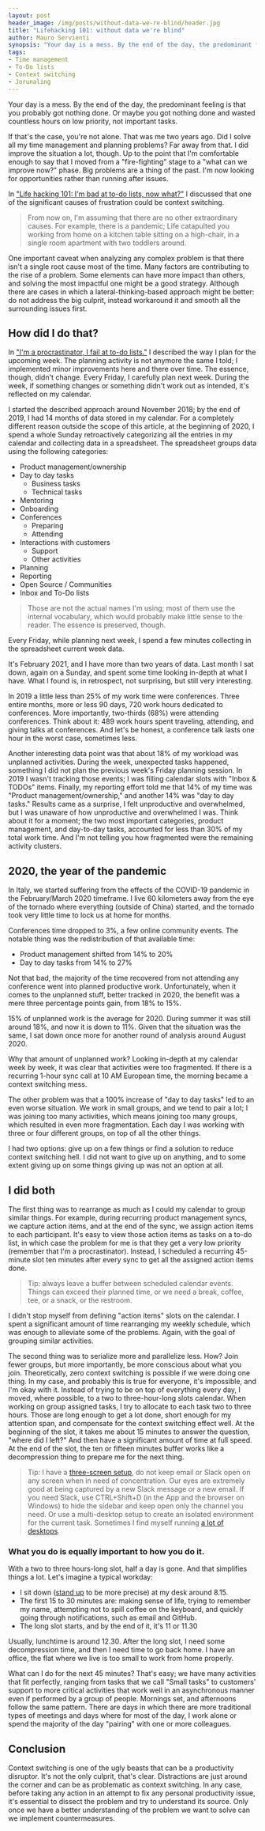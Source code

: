 ```yaml
---
layout: post
header_image: /img/posts/without-data-we-re-blind/header.jpg
title: "Lifehacking 101: without data we're blind"
author: Mauro Servienti
synopsis: "Your day is a mess. By the end of the day, the predominant feeling is that you probably got nothing done. Before trying to address any problem, it's essential to understand which issues we're facing."
tags:
- Time management
- To-Do lists
- Context switching
- Jorunaling
---
```


Your day is a mess. By the end of the day, the predominant feeling is that you probably got nothing done. Or maybe you got nothing done and wasted countless hours on low priority, not important tasks.

If that's the case, you're not alone. That was me two years ago. Did I solve all my time management and planning problems? Far away from that. I did improve the situation a lot, though. Up to the point that I'm comfortable enough to say that I moved from a "fire-fighting" stage to a "what can we improve now?" phase. Big problems are a thing of the past. I'm now looking for opportunities rather than running after issues.

In ["Life hacking 101: I'm bad at to-do lists, now what?"]() I discussed that one of the significant causes of frustration could be context switching. 

> From now on, I'm assuming that there are no other extraordinary causes. For example, there is a pandemic; Life catapulted you working from home on a kitchen table sitting on a high-chair, in a single room apartment with two toddlers around.

One important caveat when analyzing any complex problem is that there isn't a single root cause most of the time. Many factors are contributing to the rise of a problem. Some elements can have more impact than others, and solving the most impactful one might be a good strategy. Although there are cases in which a lateral-thinking-based approach might be better: do not address the big culprit, instead workaround it and smooth all the surrounding issues first.

## How did I do that?

In ["I'm a procrastinator, I fail at to-do lists."](https://milestone.topics.it/2019/01/23/i-m-a-procrastinator-i-fail-at-to-do-lists.html) I described the way I plan for the upcoming week. The planning activity is not anymore the same I told; I implemented minor improvements here and there over time. The essence, though, didn't change. Every Friday, I carefully plan next week. During the week, if something changes or something didn't work out as intended, it's reflected on my calendar.

I started the described approach around November 2018; by the end of 2019, I had 14 months of data stored in my calendar. For a completely different reason outside the scope of this article, at the beginning of 2020, I spend a whole Sunday retroactively categorizing all the entries in my calendar and collecting data in a spreadsheet. The spreadsheet groups data using the following categories:

- Product management/ownership
- Day to day tasks
  - Business tasks 
  - Technical tasks 
- Mentoring 
- Onboarding 
- Conferences
  - Preparing
  - Attending
- Interactions with customers
  - Support
  - Other activities
- Planning
- Reporting
- Open Source / Communities 
- Inbox and To-Do lists

> Those are not the actual names I'm using; most of them use the internal vocabulary, which would probably make little sense to the reader. The essence is preserved, though.

Every Friday, while planning next week, I spend a few minutes collecting in the spreadsheet current week data.

It's February 2021, and I have more than two years of data. Last month I sat down, again on a Sunday, and spent some time looking in-depth at what I have. What I found is, in retrospect, not surprising, but still very interesting.

In 2019 a little less than 25% of my work time were conferences. Three entire months, more or less 90 days, 720 work hours dedicated to conferences. More importantly, two-thirds (68%) were attending conferences. Think about it: 489 work hours spent traveling, attending, and giving talks at conferences. And let's be honest, a conference talk lasts one hour in the worst case, sometimes less.

Another interesting data point was that about 18% of my workload was unplanned activities. During the week, unexpected tasks happened, something I did not plan the previous week's Friday planning session. In 2019 I wasn't tracking those events; I was filling calendar slots with "Inbox & TODOs" items. Finally, my reporting effort told me that 14% of my time was "Product management/ownership," and another 14% was "day to day tasks."
Results came as a surprise, I felt unproductive and overwhelmed, but I was unaware of how unproductive and overwhelmed I was. Think about it for a moment; the two most important categories, product management, and day-to-day tasks, accounted for less than 30% of my total work time. And I'm not telling you how fragmented were the remaining activity clusters.
 
## 2020, the year of the pandemic

In Italy, we started suffering from the effects of the COVID-19 pandemic in the February/March 2020 timeframe. I live 60 kilometers away from the eye of the tornado where everything (outside of China) started, and the tornado took very little time to lock us at home for months.

Conferences time dropped to 3%, a few online community events. The notable thing was the redistribution of that available time:

- Product management shifted from 14% to 20%
- Day to day tasks from 14% to 27%

Not that bad, the majority of the time recovered from not attending any conference went into planned productive work. Unfortunately, when it comes to the unplanned stuff, better tracked in 2020, the benefit was a mere three percentage points gain, from 18% to 15%.

15% of unplanned work is the average for 2020. During summer it was still around 18%, and now it is down to 11%. Given that the situation was the same, I sat down once more for another round of analysis around August 2020.

Why that amount of unplanned work? Looking in-depth at my calendar week by week, it was clear that activities were too fragmented. If there is a recurring 1-hour sync call at 10 AM European time, the morning became a context switching mess.

The other problem was that a 100% increase of "day to day tasks" led to an even worse situation. We work in small groups, and we tend to pair a lot; I was joining too many activities, which means joining too many groups, which resulted in even more fragmentation. Each day I was working with three or four different groups, on top of all the other things.

I had two options: give up on a few things or find a solution to reduce context switching hell. I did not want to give up on anything, and to some extent giving up on some things giving up was not an option at all.

## I did both

The first thing was to rearrange as much as I could my calendar to group similar things. For example, during recurring product management syncs, we capture action items, and at the end of the sync, we assign action items to each participant. It's easy to view those action items as tasks on a to-do list, in which case the problem for me is that they get a very low priority (remember that I'm a procrastinator). Instead, I scheduled a recurring 45-minute slot ten minutes after every sync to get all the assigned action items done.

> Tip: always leave a buffer between scheduled calendar events. Things can exceed their planned time, or we need a break, coffee, tee, or a snack, or the restroom.

I didn't stop myself from defining "action items" slots on the calendar. I spent a significant amount of time rearranging my weekly schedule, which was enough to alleviate some of the problems. Again, with the goal of grouping similar activities.

The second thing was to serialize more and parallelize less. How? Join fewer groups, but more importantly, be more conscious about what you join. Theoretically, zero context switching is possible if we were doing one thing. In my case, and probably this is true for everyone, it's impossible, and I'm okay with it. Instead of trying to be on top of everything every day, I moved, where possible, to a two to three-hour-long slots calendar. When working on group assigned tasks, I try to allocate to each task two to three hours. Those are long enough to get a lot done, short enough for my attention span, and compensate for the context switching effect well. At the beginning of the slot, it takes me about 15 minutes to answer the question, "where did I left?" And then have a significant amount of time at full speed. At the end of the slot, the ten or fifteen minutes buffer works like a decompression thing to prepare me for the next thing. 

> Tip: I have a [three-screen setup](https://twitter.com/mauroservienti/status/1298610873179746304), do not keep email or Slack open on any screen when in need of concentration. Our eyes are extremely good at being captured by a new Slack message or a new email. If you need Slack, use CTRL+Shift+D (in the App and the browser on Windows) to hide the sidebar and keep open only the channel you need. Or use a multi-desktop setup to create an isolated environment for the current task. Sometimes I find myself running [a lot of desktops](https://twitter.com/mauroservienti/status/1303619535593930752).

### What you do is equally important to how you do it.

With a two to three hours-long slot, half a day is gone. And that simplifies things a lot. Let's imagine a typical workday:

- I sit down ([stand up](https://milestone.topics.it/2015/07/01/on-working-standing-up.html) to be more precise) at my desk around 8.15.
- The first 15 to 30 minutes are: making sense of life, trying to remember my name, attempting not to spill coffee on the keyboard, and quickly going through notifications, such as email and GitHub.
- The long slot starts, and by the end of it, it's 11 or 11.30

Usually, lunchtime is around 12.30. After the long slot, I need some decompression time, and then I need time to go back home. I have an office, the flat where we live is too small to work from home properly.

What can I do for the next 45 minutes? That's easy; we have many activities that fit perfectly, ranging from tasks that we call "Small tasks" to customers' support to more critical activities that work well in an asynchronous manner even if performed by a group of people. Mornings set, and afternoons follow the same pattern. There are days in which there are more traditional types of meetings and days where for most of the day, I work alone or spend the majority of the day "pairing" with one or more colleagues.

## Conclusion

Context switching is one of the ugly beasts that can be a productivity disruptor. It's not the only culprit, that's clear. Distractions are just around the corner and can be as problematic as context switching. In any case, before taking any action in an attempt to fix any personal productivity issue, it's essential to dissect the problem and try to understand its source. Only once we have a better understanding of the problem we want to solve can we implement countermeasures.
